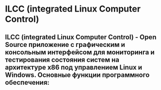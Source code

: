 # ILCC (integrated Linux Computer Control)
ILCC (integrated Linux Computer Control) - Open Source приложение с графическим и консольным интерфейсом для мониторинга и тестирования состояния систем на архитектуре x86 под управлением Linux и Windows.
Основные функции программного обеспечения:
- 
